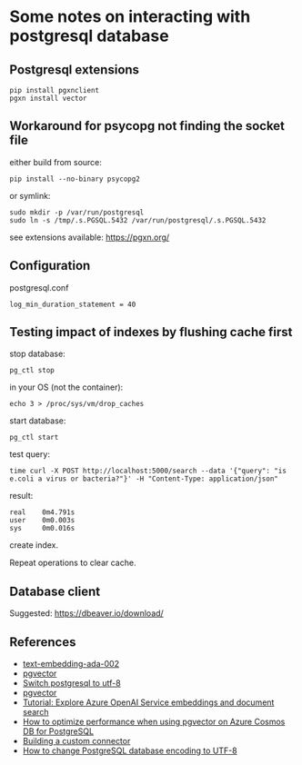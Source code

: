 # Some notes on interacting with postgresql database

## Postgresql extensions

```
pip install pgxnclient
pgxn install vector
```

## Workaround for psycopg not finding the socket file

either build from source:

```
pip install --no-binary psycopg2
```

or symlink:

```
sudo mkdir -p /var/run/postgresql
sudo ln -s /tmp/.s.PGSQL.5432 /var/run/postgresql/.s.PGSQL.5432
```

see extensions available: https://pgxn.org/


## Configuration

postgresql.conf

```
log_min_duration_statement = 40
```

## Testing impact of indexes by flushing cache first

stop database:

```
pg_ctl stop
```

in your OS (not the container):

```
echo 3 > /proc/sys/vm/drop_caches
```

start database:

```
pg_ctl start
```

test query:

```
time curl -X POST http://localhost:5000/search --data '{"query": "is e.coli a virus or bacteria?"}' -H "Content-Type: application/json"
```

result:

```
real    0m4.791s
user    0m0.003s
sys     0m0.016s
```

create index.

Repeat operations to clear cache.

## Database client

Suggested: https://dbeaver.io/download/

## References

* [text-embedding-ada-002](https://platform.openai.com/docs/guides/embeddings)
* [pgvector](https://github.com/pgvector/pgvector)
* [Switch postgresql to utf-8](https://tutorials.technology/tutorials/How-to-change-postgresql-database-encoding-to-UTF8-from-SQL_ASCII.html?utm_content=cmp-true)
* [pgvector](https://github.com/pgvector/pgvector)
* [Tutorial: Explore Azure OpenAI Service embeddings and document search](https://learn.microsoft.com/en-us/azure/cognitive-services/openai/tutorials/embeddings)
* [How to optimize performance when using pgvector on Azure Cosmos DB for PostgreSQL](https://learn.microsoft.com/en-us/azure/cosmos-db/postgresql/howto-optimize-performance-pgvector)
* [Building a custom connector](https://docs.elastic.co/search-ui/guides/building-a-custom-connector)
* [How to change PostgreSQL database encoding to UTF-8](https://www.shubhamdipt.com/blog/how-to-change-postgresql-database-encoding-to-utf8/)